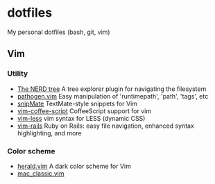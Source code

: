 dotfiles
========

My personal dotfiles (bash, git, vim)

Vim
---

### Utility

* [The NERD tree](http://www.vim.org/scripts/script.php?script_id=1658) A tree explorer plugin for navigating the filesystem
* [pathogen.vim](http://www.vim.org/scripts/script.php?script_id=2332) Easy manipulation of 'runtimepath', 'path', 'tags', etc
* [snipMate](http://www.vim.org/scripts/script.php?script_id=2540) TextMate-style snippets for Vim
* [vim-coffee-script](http://www.vim.org/scripts/script.php?script_id=3590) CoffeeScript support for vim
* [vim-less](https://github.com/groenewege/vim-less) vim syntax for LESS (dynamic CSS)
* [vim-rails](https://github.com/tpope/vim-rails) Ruby on Rails: easy file navigation, enhanced syntax highlighting, and more 

### Color scheme

* [herald.vim](http://www.vim.org/scripts/script.php?script_id=2684) A dark color scheme for Vim
* [mac_classic.vim](https://github.com/nelstrom/vim-mac-classic-theme)
